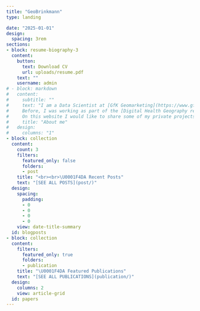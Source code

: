 ```yaml
---
title: "GeoBrinkmann"
type: landing

date: "2025-01-01"
design:
  spacing: 3rem
sections:
- block: resume-biography-3
  content:
    button:
      text: Download CV
      url: uploads/resume.pdf
    text: ""
    username: admin
# - block: markdown
#   content:
#     subtitle: ""
#     text: "I am a Data Scientist at [GfK Geomarketing](https://www.gfk.com/home) where I develop new methodology for calculating international market data.<br>
#     Before, I was working as part of the [Digital Health Geography research group](https://www.geography.nat.fau.eu/research/cultural-geography/wg-digital-health/) as a Data Analyst with focus on machine learning, and the intersection of natural environment and human behavior by developing novel algorithms.<br><br>
#     On this website I would like to share some of my private projects where I solve geo-spatial problems with R.<br><br>"
#     title: "About me"
#   design:
#     columns: "1"
- block: collection
  content:
    count: 3
    filters:
      featured_only: false
      folders:
      - post
    title: "<br><br>\U0001F4DA Recent Posts"
    text: "[SEE ALL POSTS](post/)"
  design:
    spacing:
      padding:
      - 0
      - 0
      - 0
      - 0
    view: date-title-summary
  id: blogposts
- block: collection
  content:
    filters:
      featured_only: true
      folders:
      - publication
    title: "\U0001F4DA Featured Publications"
    text: "[SEE ALL PUBLICATIONS](publication/)"
  design:
    columns: 2
    view: article-grid
  id: papers
---
```

